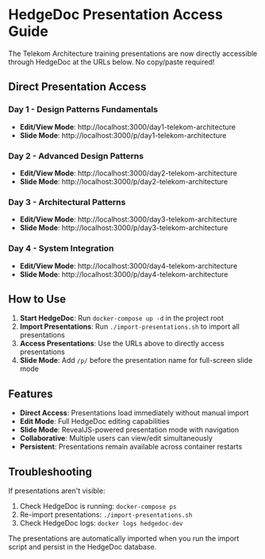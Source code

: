# HedgeDoc Presentation Access Guide

The Telekom Architecture training presentations are now directly accessible through HedgeDoc at the URLs below. No copy/paste required!

## Direct Presentation Access

### Day 1 - Design Patterns Fundamentals
- **Edit/View Mode**: http://localhost:3000/day1-telekom-architecture
- **Slide Mode**: http://localhost:3000/p/day1-telekom-architecture

### Day 2 - Advanced Design Patterns
- **Edit/View Mode**: http://localhost:3000/day2-telekom-architecture
- **Slide Mode**: http://localhost:3000/p/day2-telekom-architecture

### Day 3 - Architectural Patterns
- **Edit/View Mode**: http://localhost:3000/day3-telekom-architecture
- **Slide Mode**: http://localhost:3000/p/day3-telekom-architecture

### Day 4 - System Integration
- **Edit/View Mode**: http://localhost:3000/day4-telekom-architecture
- **Slide Mode**: http://localhost:3000/p/day4-telekom-architecture

## How to Use

1. **Start HedgeDoc**: Run `docker-compose up -d` in the project root
2. **Import Presentations**: Run `./import-presentations.sh` to import all presentations
3. **Access Presentations**: Use the URLs above to directly access presentations
4. **Slide Mode**: Add `/p/` before the presentation name for full-screen slide mode

## Features

- **Direct Access**: Presentations load immediately without manual import
- **Edit Mode**: Full HedgeDoc editing capabilities
- **Slide Mode**: RevealJS-powered presentation mode with navigation
- **Collaborative**: Multiple users can view/edit simultaneously
- **Persistent**: Presentations remain available across container restarts

## Troubleshooting

If presentations aren't visible:
1. Check HedgeDoc is running: `docker-compose ps`
2. Re-import presentations: `./import-presentations.sh`
3. Check HedgeDoc logs: `docker logs hedgedoc-dev`

The presentations are automatically imported when you run the import script and persist in the HedgeDoc database.
